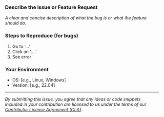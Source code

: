 ### Describe the Issue or Feature Request
*A clear and concise description of what the bug is or what the feature should do.*

### Steps to Reproduce (for bugs)
1. Go to '...'
2. Click on '....'
3. See error

### Your Environment
* OS: [e.g., Linux, Windows]
* Version: [e.g., 22.04]

---
*By submitting this issue, you agree that any ideas or code snippets included in your contribution are licensed to us under the terms of our [Contributor License Agreement (CLA)](https://github.com/your-username/your-icla-gist-id).*
